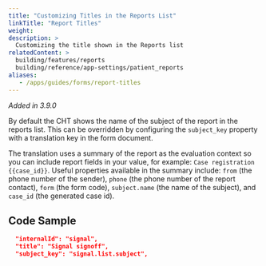 ```yaml
---
title: "Customizing Titles in the Reports List"
linkTitle: "Report Titles"
weight: 
description: >
  Customizing the title shown in the Reports list
relatedContent: >
  building/features/reports
  building/reference/app-settings/patient_reports
aliases:
   - /apps/guides/forms/report-titles
---
```


_Added in 3.9.0_

By default the CHT shows the name of the subject of the report in the reports list. This can be overridden by configuring the `subject_key` property with a translation key in the form document.

The translation uses a summary of the report as the evaluation context so you can include report fields in your value, for example: `Case registration {{case_id}}`. Useful properties available in the summary include: `from` (the phone number of the sender), `phone` (the phone number of the report contact), `form` (the form code), `subject.name` (the name of the subject), and `case_id` (the generated case id).

## Code Sample

```json
  "internalId": "signal",
  "title": "Signal signoff",
  "subject_key": "signal.list.subject",
```

